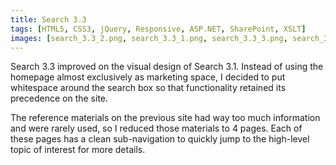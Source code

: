 ```yaml
---
title: Search 3.3
tags: [HTML5, CSS3, jQuery, Responsive, ASP.NET, SharePoint, XSLT]
images: [search_3.3_2.png, search_3.3_1.png, search_3.3_3.png, search_3.3_4.png]
---
```

Search 3.3 improved on the visual design of Search 3.1.  Instead of using the homepage almost exclusively as marketing space, I decided to put whitespace around the search box so that functionality retained its precedence on the site.

The reference materials on the previous site had way too much information and were rarely used, so I reduced those materials to 4 pages.  Each of these pages has a clean sub-navigation to quickly jump to the high-level topic of interest for more details.